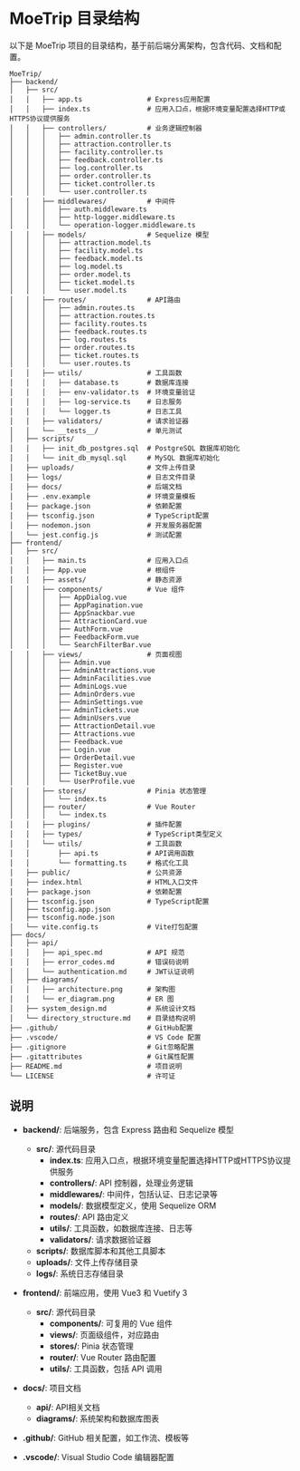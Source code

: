 # MoeTrip 目录结构

以下是 MoeTrip 项目的目录结构，基于前后端分离架构，包含代码、文档和配置。

```
MoeTrip/
├── backend/
│   ├── src/
│   │   ├── app.ts                # Express应用配置
│   │   ├── index.ts              # 应用入口点，根据环境变量配置选择HTTP或HTTPS协议提供服务
│   │   ├── controllers/          # 业务逻辑控制器
│   │   │   ├── admin.controller.ts
│   │   │   ├── attraction.controller.ts
│   │   │   ├── facility.controller.ts
│   │   │   ├── feedback.controller.ts
│   │   │   ├── log.controller.ts
│   │   │   ├── order.controller.ts
│   │   │   ├── ticket.controller.ts
│   │   │   └── user.controller.ts
│   │   ├── middlewares/          # 中间件
│   │   │   ├── auth.middleware.ts
│   │   │   ├── http-logger.middleware.ts
│   │   │   └── operation-logger.middleware.ts
│   │   ├── models/               # Sequelize 模型
│   │   │   ├── attraction.model.ts
│   │   │   ├── facility.model.ts
│   │   │   ├── feedback.model.ts
│   │   │   ├── log.model.ts
│   │   │   ├── order.model.ts
│   │   │   ├── ticket.model.ts
│   │   │   └── user.model.ts
│   │   ├── routes/               # API路由
│   │   │   ├── admin.routes.ts
│   │   │   ├── attraction.routes.ts
│   │   │   ├── facility.routes.ts
│   │   │   ├── feedback.routes.ts
│   │   │   ├── log.routes.ts
│   │   │   ├── order.routes.ts
│   │   │   ├── ticket.routes.ts
│   │   │   └── user.routes.ts
│   │   ├── utils/                # 工具函数
│   │   │   ├── database.ts       # 数据库连接
│   │   │   ├── env-validator.ts  # 环境变量验证
│   │   │   ├── log-service.ts    # 日志服务
│   │   │   └── logger.ts         # 日志工具
│   │   ├── validators/           # 请求验证器
│   │   └── __tests__/            # 单元测试
│   ├── scripts/
│   │   ├── init_db_postgres.sql  # PostgreSQL 数据库初始化
│   │   └── init_db_mysql.sql     # MySQL 数据库初始化
│   ├── uploads/                  # 文件上传目录
│   ├── logs/                     # 日志文件目录
│   ├── docs/                     # 后端文档
│   ├── .env.example              # 环境变量模板
│   ├── package.json              # 依赖配置
│   ├── tsconfig.json             # TypeScript配置
│   ├── nodemon.json              # 开发服务器配置
│   └── jest.config.js            # 测试配置
├── frontend/
│   ├── src/
│   │   ├── main.ts               # 应用入口点
│   │   ├── App.vue               # 根组件
│   │   ├── assets/               # 静态资源
│   │   ├── components/           # Vue 组件
│   │   │   ├── AppDialog.vue
│   │   │   ├── AppPagination.vue
│   │   │   ├── AppSnackbar.vue
│   │   │   ├── AttractionCard.vue
│   │   │   ├── AuthForm.vue
│   │   │   ├── FeedbackForm.vue
│   │   │   └── SearchFilterBar.vue
│   │   ├── views/                # 页面视图
│   │   │   ├── Admin.vue
│   │   │   ├── AdminAttractions.vue
│   │   │   ├── AdminFacilities.vue
│   │   │   ├── AdminLogs.vue
│   │   │   ├── AdminOrders.vue
│   │   │   ├── AdminSettings.vue
│   │   │   ├── AdminTickets.vue
│   │   │   ├── AdminUsers.vue
│   │   │   ├── AttractionDetail.vue
│   │   │   ├── Attractions.vue
│   │   │   ├── Feedback.vue
│   │   │   ├── Login.vue
│   │   │   ├── OrderDetail.vue
│   │   │   ├── Register.vue
│   │   │   ├── TicketBuy.vue
│   │   │   └── UserProfile.vue
│   │   ├── stores/               # Pinia 状态管理
│   │   │   └── index.ts
│   │   ├── router/               # Vue Router
│   │   │   └── index.ts
│   │   ├── plugins/              # 插件配置
│   │   ├── types/                # TypeScript类型定义
│   │   └── utils/                # 工具函数
│   │       ├── api.ts            # API调用函数
│   │       └── formatting.ts     # 格式化工具
│   ├── public/                   # 公共资源
│   ├── index.html                # HTML入口文件
│   ├── package.json              # 依赖配置
│   ├── tsconfig.json             # TypeScript配置
│   ├── tsconfig.app.json
│   ├── tsconfig.node.json
│   └── vite.config.ts            # Vite打包配置
├── docs/
│   ├── api/
│   │   ├── api_spec.md           # API 规范
│   │   ├── error_codes.md        # 错误码说明
│   │   └── authentication.md     # JWT认证说明
│   ├── diagrams/
│   │   ├── architecture.png      # 架构图
│   │   └── er_diagram.png        # ER 图
│   ├── system_design.md          # 系统设计文档
│   └── directory_structure.md    # 目录结构说明
├── .github/                      # GitHub配置
├── .vscode/                      # VS Code 配置
├── .gitignore                    # Git忽略配置
├── .gitattributes                # Git属性配置
├── README.md                     # 项目说明
└── LICENSE                       # 许可证
```

## 说明

- **backend/**: 后端服务，包含 Express 路由和 Sequelize 模型
  - **src/**: 源代码目录
    - **index.ts**: 应用入口点，根据环境变量配置选择HTTP或HTTPS协议提供服务
    - **controllers/**: API 控制器，处理业务逻辑
    - **middlewares/**: 中间件，包括认证、日志记录等
    - **models/**: 数据模型定义，使用 Sequelize ORM
    - **routes/**: API 路由定义
    - **utils/**: 工具函数，如数据库连接、日志等
    - **validators/**: 请求数据验证器
  - **scripts/**: 数据库脚本和其他工具脚本
  - **uploads/**: 文件上传存储目录
  - **logs/**: 系统日志存储目录

- **frontend/**: 前端应用，使用 Vue3 和 Vuetify 3
  - **src/**: 源代码目录
    - **components/**: 可复用的 Vue 组件
    - **views/**: 页面级组件，对应路由
    - **stores/**: Pinia 状态管理
    - **router/**: Vue Router 路由配置
    - **utils/**: 工具函数，包括 API 调用

- **docs/**: 项目文档
  - **api/**: API相关文档
  - **diagrams/**: 系统架构和数据库图表

- **.github/**: GitHub 相关配置，如工作流、模板等
- **.vscode/**: Visual Studio Code 编辑器配置
